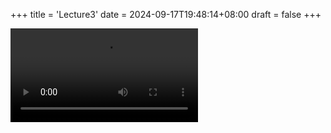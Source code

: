 +++
title = 'Lecture3'
date = 2024-09-17T19:48:14+08:00
draft = false
+++

<video controls src="videos/3. The goals of statistics.mp4"></video>